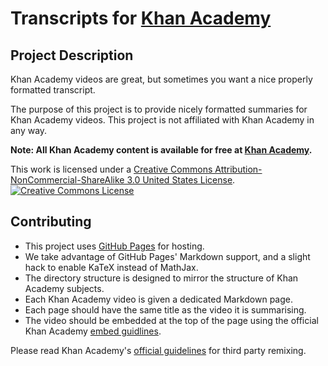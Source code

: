# Transcripts for [Khan Academy](https://khanacademy.org/)

## Project Description
Khan Academy videos are great, but sometimes you want a nice properly formatted transcript.

The purpose of this project is to provide nicely formatted summaries for Khan Academy videos.
This project is not affiliated with Khan Academy in any way.

**Note: All Khan Academy content is available for free at [Khan Academy](https://www.khanacademy.org).**

This work is licensed under a [Creative Commons Attribution-NonCommercial-ShareAlike 3.0 United States License](https://creativecommons.org/licenses/by-nc-sa/3.0/us/).
[![Creative Commons License](https://i.creativecommons.org/l/by-nc-sa/3.0/us/88x31.png)](https://creativecommons.org/licenses/by-nc-sa/3.0/us/)

## Contributing

- This project uses [GitHub Pages](https://pages.github.com) for hosting.
- We take advantage of GitHub Pages' Markdown support, and a slight hack to enable KaTeX instead of MathJax.
- The directory structure is designed to mirror the structure of Khan Academy subjects.
- Each Khan Academy video is given a dedicated Markdown page.
- Each page should have the same title as the video it is summarising.
- The video should be embedded at the top of the page using the official Khan Academy [embed guidlines](https://www.khanacademy.org/about/blog/post/29139422372/embeddable-khan-academy-video-player).

Please read Khan Academy's [official guidelines](https://khanacademy.zendesk.com/hc/en-us/articles/202262954-Can-I-use-Khan-Academy-s-videos-name-materials-links-) for third party remixing.
